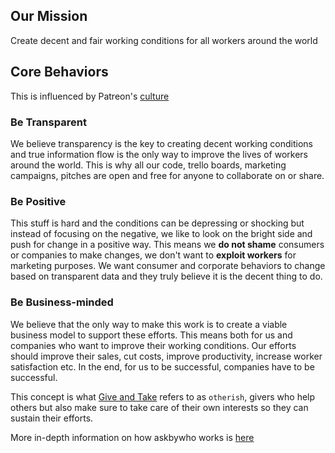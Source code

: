 ## Our Mission

Create decent and fair working conditions for all workers around the world

## Core Behaviors

This is influenced by Patreon's [culture](https://patreonhq.com/how-to-build-culture-that-lasts-dc25b086cefd)


### Be Transparent

We believe transparency is the key to creating decent working conditions and true information flow is the only way to improve the lives of workers around the world.  This is why all our code, trello boards, marketing campaigns, pitches are open and free for anyone to collaborate on or share.

### Be Positive

This stuff is hard and the conditions can be depressing or shocking but instead of focusing on the negative, we like to look on the bright side and push for change in a positive way.  This means we __do not shame__ consumers or companies to make changes, we don't want to __exploit workers__ for marketing purposes.  We want consumer and corporate behaviors to change based on transparent data and they truly believe it is the decent thing to do.

### Be Business-minded

We believe that the only way to make this work is to create a viable business model to support these efforts.  This means both for us and companies who want to improve their working conditions.  Our efforts should improve their sales, cut costs, improve productivity, increase worker satisfaction etc.  In the end, for us to be successful, companies have to be successful.

This concept is what [Give and Take](http://knowledge.wharton.upenn.edu/article/givers-vs-takers-the-surprising-truth-about-who-gets-ahead/) refers to as `otherish`, givers who help others but also make sure to take care of their own interests so they can sustain their efforts.

More in-depth information on how askbywho works is [here](https://docs.google.com/document/d/1l643wqatX4FfunQEvKdikGGeJmgxnR8R937fa3TxvuE/edit)
